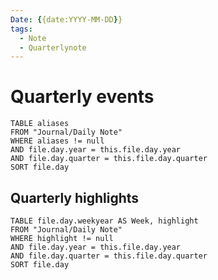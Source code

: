 ```yaml
---
Date: {{date:YYYY-MM-DD}}
tags:
  - Note
  - Quarterlynote
---
```

# Quarterly events
```dataview
TABLE aliases
FROM "Journal/Daily Note"
WHERE aliases != null
AND file.day.year = this.file.day.year
AND file.day.quarter = this.file.day.quarter
SORT file.day
```
## Quarterly highlights
```dataview
TABLE file.day.weekyear AS Week, highlight
FROM "Journal/Daily Note"
WHERE highlight != null
AND file.day.year = this.file.day.year
AND file.day.quarter = this.file.day.quarter
SORT file.day
```
